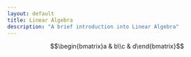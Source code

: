 ```yaml
---
layout: default
title: Linear Algebra
description: "A brief introduction into Linear Algebra"
---
```


$$\begin{bmatrix}a & b\\c & d\end{bmatrix}$$
